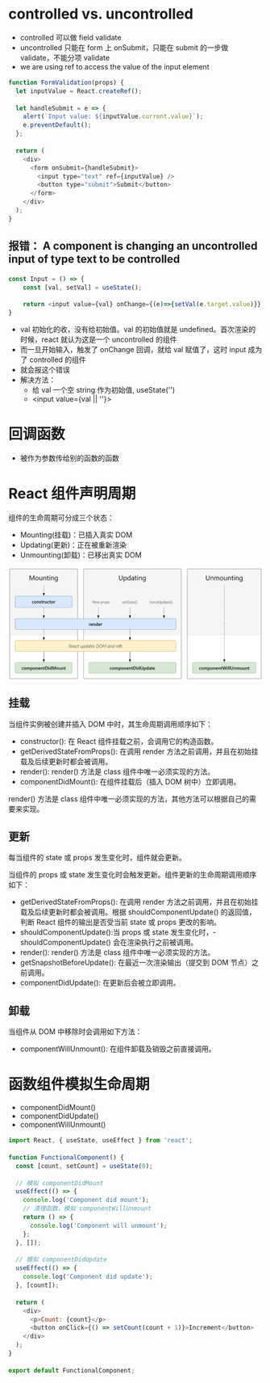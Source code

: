 # controlled vs. uncontrolled

- controlled 可以做 field validate
- uncontrolled 只能在 form 上 onSubmit，只能在 submit 的一步做 validate，不能分项 validate
- we are using ref to access the value of the input element

```JavaScript
function FormValidation(props) {
  let inputValue = React.createRef();

  let handleSubmit = e => {
    alert(`Input value: ${inputValue.current.value}`);
    e.preventDefault();
  };

  return (
    <div>
      <form onSubmit={handleSubmit}>
        <input type="text" ref={inputValue} />
        <button type="submit">Submit</button>
      </form>
    </div>
  );
}

```

## 报错： A component is changing an uncontrolled input of type text to be controlled

```JavaScript
const Input = () => {
    const [val, setVal] = useState();

    return <input value={val} onChange={(e)=>{setVal(e.target.value)}} />
}
```

- val 初始化的收，没有给初始值。val 的初始值就是 undefined。首次渲染的时候，react 就认为这是一个 uncontrolled 的组件
- 而一旦开始输入，触发了 onChange 回调，就给 val 赋值了，这时 input 成为了 controlled 的组件
- 就会报这个错误
- 解决方法：
  - 给 val 一个空 string 作为初始值, useState('')
  - <input value={val || ''}>

# 回调函数

- 被作为参数传给别的函数的函数

# React 组件声明周期

组件的生命周期可分成三个状态：

- Mounting(挂载)：已插入真实 DOM
- Updating(更新)：正在被重新渲染
- Unmounting(卸载)：已移出真实 DOM

<img decoding="async" src="React-生命周期.png" width="700px" style="display:block;">

## 挂载

当组件实例被创建并插入 DOM 中时，其生命周期调用顺序如下：

- constructor(): 在 React 组件挂载之前，会调用它的构造函数。
- getDerivedStateFromProps(): 在调用 render 方法之前调用，并且在初始挂载及后续更新时都会被调用。
- render(): render() 方法是 class 组件中唯一必须实现的方法。
- componentDidMount(): 在组件挂载后（插入 DOM 树中）立即调用。

render() 方法是 class 组件中唯一必须实现的方法，其他方法可以根据自己的需要来实现。

## 更新

每当组件的 state 或 props 发生变化时，组件就会更新。

当组件的 props 或 state 发生变化时会触发更新。组件更新的生命周期调用顺序如下：

- getDerivedStateFromProps(): 在调用 render 方法之前调用，并且在初始挂载及后续更新时都会被调用。根据 shouldComponentUpdate() 的返回值，判断 React 组件的输出是否受当前 state 或 props 更改的影响。
- shouldComponentUpdate():当 props 或 state 发生变化时，- shouldComponentUpdate() 会在渲染执行之前被调用。
- render(): render() 方法是 class 组件中唯一必须实现的方法。
- getSnapshotBeforeUpdate(): 在最近一次渲染输出（提交到 DOM 节点）之前调用。
- componentDidUpdate(): 在更新后会被立即调用。

## 卸载

当组件从 DOM 中移除时会调用如下方法：

- componentWillUnmount(): 在组件卸载及销毁之前直接调用。

# 函数组件模拟生命周期

- componentDidMount()
- componentDidUpdate()
- componentWillUnmount()

```JavaScript
import React, { useState, useEffect } from 'react';

function FunctionalComponent() {
  const [count, setCount] = useState(0);

  // 模拟 componentDidMount
  useEffect(() => {
    console.log('Component did mount');
    // 清理函数，模拟 componentWillUnmount
    return () => {
      console.log('Component will unmount');
    };
  }, []);

  // 模拟 componentDidUpdate
  useEffect(() => {
    console.log('Component did update');
  }, [count]);

  return (
    <div>
      <p>Count: {count}</p>
      <button onClick={() => setCount(count + 1)}>Increment</button>
    </div>
  );
}

export default FunctionalComponent;
```
